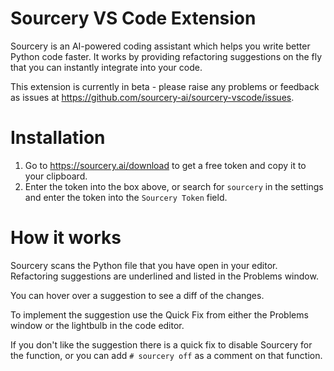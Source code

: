 
# Sourcery VS Code Extension

Sourcery is an AI-powered coding assistant which helps you write better Python
code faster. It works by providing refactoring suggestions on the fly that you
can instantly integrate into your code.

This extension is currently in beta - please raise any problems or feedback as
issues at https://github.com/sourcery-ai/sourcery-vscode/issues.

# Installation

1. Go to https://sourcery.ai/download to get a free token and copy it to your 
   clipboard.
2. Enter the token into the box above, or search for `sourcery` in the 
   settings and enter the token into the `Sourcery Token` field.

# How it works

Sourcery scans the Python file that you have open in your editor. Refactoring 
suggestions are underlined and listed in the Problems window. 

You can hover over a suggestion to see a diff of the changes.

To implement the suggestion use the Quick Fix from either the Problems window
or the lightbulb in the code editor.

If you don't like the suggestion there is a quick fix to disable Sourcery for
the function, or you can add `# sourcery off` as a comment on that function.
